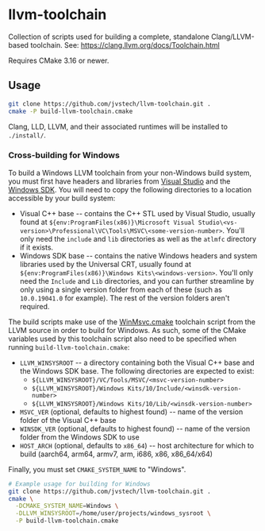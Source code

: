 # llvm-toolchain
Collection of scripts used for building a complete, standalone Clang/LLVM-based toolchain. See: https://clang.llvm.org/docs/Toolchain.html

Requires CMake 3.16 or newer.

## Usage

```bash
git clone https://github.com/jvstech/llvm-toolchain.git .
cmake -P build-llvm-toolchain.cmake
```

Clang, LLD, LLVM, and their associated runtimes will be installed to `./install/`.

### Cross-building for Windows

To build a Windows LLVM toolchain from your non-Windows build system, you must first have headers and libraries from [Visual Studio](https://visualstudio.microsoft.com/downloads/) and the [Windows SDK](https://developer.microsoft.com/en-us/windows/downloads/windows-sdk/). You will need to copy the following directories to a location accessible by your build system:

- Visual C++ base -- contains the C++ STL used by Visual Studio, usually found at `${env:ProgramFiles(x86)}\Microsoft Visual Studio\<vs-version>\Professional\VC\Tools\MSVC\<some-version-number>`. You'll only need the `include` and `lib` directories as well as the `atlmfc` directory if it exists. 
- Windows SDK base -- contains the native Windows headers and system libraries used by the Universal CRT, usually found at `${env:ProgramFiles(x86)}\Windows Kits\<windows-version>`. You'll only need the `Include` and `Lib` directories, and you can further streamline by only using a single version folder from each of these (such as `10.0.19041.0` for example). The rest of the version folders aren't required.

The build scripts make use of the [WinMsvc.cmake](https://github.com/llvm/llvm-project/blob/main/llvm/cmake/platforms/WinMsvc.cmake) toolchain script from the LLVM source in order to build for Windows. As such, some of the CMake variables used by this toolchain script also need to be specified when running `build-llvm-toolchain.cmake`:

- `LLVM_WINSYSROOT` -- a directory containing both the Visual C++ base and the Windows SDK base. The following directories are expected to exist:
  - `${LLVM_WINSYSROOT}/VC/Tools/MSVC/<msvc-version-number>`
  - `${LLVM_WINSYSROOT}/Windows Kits/10/Include/<winsdk-version-number>`
  - `${LLVM_WINSYSROOT}/Windows Kits/10/Lib/<winsdk-version-number>`
- `MSVC_VER` (optional, defaults to highest found) -- name of the version folder of the Visual C++ base
- `WINSDK_VER` (optional, defaults to highest found) -- name of the version folder from the Windows SDK to use
- `HOST_ARCH` (optional, defaults to `x86_64`) -- host architecture for which to build (aarch64, arm64, armv7, arm, i686, x86, x86_64/x64)

Finally, you must set `CMAKE_SYSTEM_NAME` to "Windows".

```bash
# Example usage for building for Windows
git clone https://github.com/jvstech/llvm-toolchain.git .
cmake \
  -DCMAKE_SYSTEM_NAME=Windows \
  -DLLVM_WINSYSROOT=/home/user/projects/windows_sysroot \
  -P build-llvm-toolchain.cmake
```
